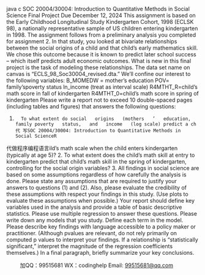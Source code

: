 java c
SOC 20004/30004:
Introduction to Quantitative Methods in Social   Science
Final Project
Due December   12, 2024
This assignment is based on the Early Childhood Longitudinal   Study Kindergarten   Cohort,   1998   (ECLSK 98), a nationally representative sample of   US children   entering kindergarten   in   1998.
The assignment follows from a preliminary analysis you completed   for   assignment   2.   In   that   study, you looked at bivariate relationships between the social origins of   a   child   and that   child’s   early mathematics skill. We chose this outcome because it is known   to predict   later   school   success   – which   itself   predicts   adult   economic   outcomes.
What   is   new   in   this   final   project   is   the   task   of   modeling   these   relationships.
The data set name on canvas is “ECLS_98_Soc30004_revised.dta.” We’ll   confine   our   interest to the following   variables:
B_MOMEDW = mother’s education   POV= family’spoverty   status
ln_income (treat as interval   scale)
R4MTHT_R=child’s   math   score   in   fall   of   kindergarten
R4MTHT_0=child’s   math   score   in   spring   of   kindergarten
Please write a report not to exceed   10 double-spaced pages (including tables   and   figures) that   answers the following questions:
1.       To what extent do social   origins   (mothers   ’   education,   family poverty   status,   and   income   (log scale) predict a ch代 写SOC 20004/30004: Introduction to Quantitative Methods in Social ScienceR
代做程序编程语言ild’s math scale when the   child   enters kindergarten   (typically   at            age   5)?
2.          To what extent does the child’s math   skill   at   entry to   kindergarten predict   that   child’s   math skill in the spring of   kindergarten, controlling   for the   social   origin variables?
3. All findings in social science are based   on   some   assumptions   regardless   of   how   carefully   the analysis is done. Please state any   assumptions that   are required   to   justify   your   answers   to questions (1) and (2). Also, please evaluate the credibility of   these   assumptions with   respect   your findings in this study. (Use plots to evaluate these assumptions when   possible.)
Your report should define key variables used in the analysis and provide   a table of   basic
descriptive statistics. Please use multiple regression to answer these questions. Please write   down   any   models that you study. Define each term in the model. Please describe key   findings with   language   accessible   to   a   policy   maker   or   practitioner. (Although   pvalues   are   relevant, do   not   rely   primarily   on computed   p   values   to   interpret   your   findings. If   a   relationship   is   “statistically   significant,” interpret the magnitude of   the regression coefficients themselves.) In a final paragraph, briefly   summarize your key conclusions.





         
加QQ：99515681  WX：codinghelp  Email: 99515681@qq.com
